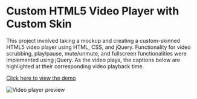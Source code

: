 # Custom HTML5 Video Player with Custom Skin

   This project involved taking a mockup and creating a custom-skinned HTML5 video player using HTML, CSS, and jQuery. Functionality for video scrubbing, play/pause, mute/unmute, and fullscreen functionalities were implemented using jQuery. As the video plays, the captions below are highlighted at their corresponding video playback time.

[Click here to view the demo](http://christinlepson.github.io/Custom-HTML5-Video-Player-with-Skin/)

![Video player preview](https://raw.githubusercontent.com/christinlepson/Custom-HTML5-Video-Player-with-Skin/master/img/github-preview.jpg)